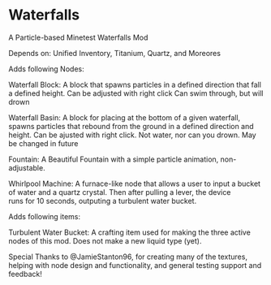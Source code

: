 # Waterfalls
A Particle-based Minetest Waterfalls Mod

Depends on: Unified Inventory, Titanium, Quartz, and Moreores

Adds following Nodes:

Waterfall Block:
  A block that spawns particles in a defined direction that fall a defined height. Can be adjusted with right click
  Can swim through, but will drown
 
Waterfall Basin:
  A block for placing at the bottom of a given waterfall, spawns particles that rebound from the ground in a defined direction and       
  height. Can be ajusted with right click. Not water, nor can you drown. May be changed in future

Fountain:
  A Beautiful Fountain with a simple particle animation, non-adjustable.

Whirlpool Machine:
  A furnace-like node that allows a user to input a bucket of water and a quartz crystal. Then after pulling a lever, the device  
  runs for 10 seconds, outputing a turbulent water bucket.
  
Adds following items:

Turbulent Water Bucket:
  A crafting item used for making the three active nodes of this mod. Does not make a new liquid type (yet).   
  

Special Thanks to @JamieStanton96, for creating many of the textures, helping with node design and functionality, and general testing support and feedback!
